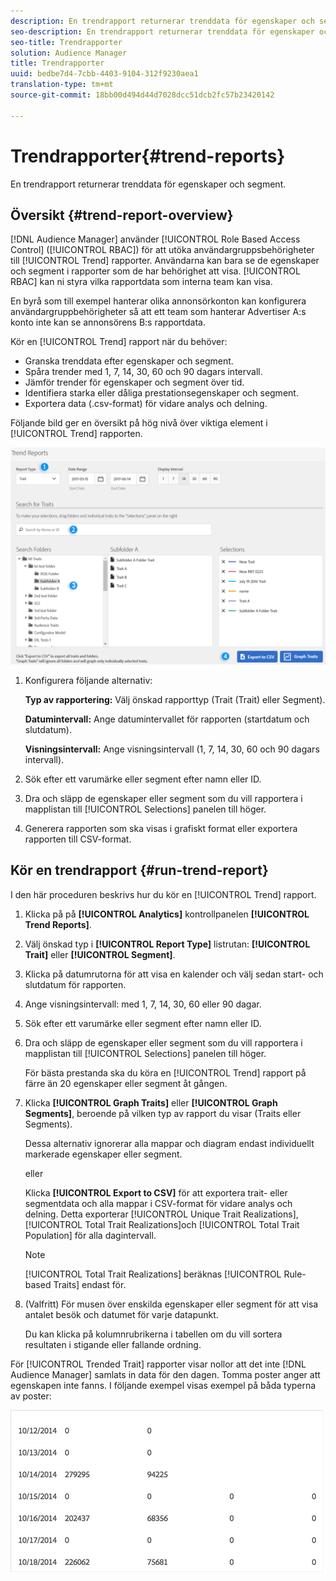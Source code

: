 ```yaml
---
description: En trendrapport returnerar trenddata för egenskaper och segment.
seo-description: En trendrapport returnerar trenddata för egenskaper och segment.
seo-title: Trendrapporter
solution: Audience Manager
title: Trendrapporter
uuid: bedbe7d4-7cbb-4403-9104-312f9230aea1
translation-type: tm+mt
source-git-commit: 18bb00d494d44d7028dcc51dcb2fc57b23420142

---
```



# Trendrapporter{#trend-reports}

En trendrapport returnerar trenddata för egenskaper och segment.

## Översikt {#trend-report-overview}

<!-- 

c_trend_reports.xml

 -->

[!DNL Audience Manager] använder [!UICONTROL Role Based Access Control] ([!UICONTROL RBAC]) för att utöka användargruppsbehörigheter till [!UICONTROL Trend] rapporter. Användarna kan bara se de egenskaper och segment i rapporter som de har behörighet att visa. [!UICONTROL RBAC] kan ni styra vilka rapportdata som interna team kan visa.

En byrå som till exempel hanterar olika annonsörkonton kan konfigurera användargruppbehörigheter så att ett team som hanterar Advertiser A:s konto inte kan se annonsörens B:s rapportdata.

Kör en [!UICONTROL Trend] rapport när du behöver:

* Granska trenddata efter egenskaper och segment.
* Spåra trender med 1, 7, 14, 30, 60 och 90 dagars intervall.
* Jämför trender för egenskaper och segment över tid.
* Identifiera starka eller dåliga prestationsegenskaper och segment.
* Exportera data (.csv-format) för vidare analys och delning.

Följande bild ger en översikt på hög nivå över viktiga element i [!UICONTROL Trend] rapporten.

![](assets/trend_reports.png)

1. Konfigurera följande alternativ:

   **Typ av rapportering:** Välj önskad rapporttyp (Trait (Trait) eller Segment).

   **Datumintervall:** Ange datumintervallet för rapporten (startdatum och slutdatum).

   **Visningsintervall:** Ange visningsintervall (1, 7, 14, 30, 60 och 90 dagars intervall).

2. Sök efter ett varumärke eller segment efter namn eller ID.
3. Dra och släpp de egenskaper eller segment som du vill rapportera i mapplistan till [!UICONTROL Selections] panelen till höger.
4. Generera rapporten som ska visas i grafiskt format eller exportera rapporten till CSV-format.

## Kör en trendrapport {#run-trend-report}

I den här proceduren beskrivs hur du kör en [!UICONTROL Trend] rapport.

<!-- 

t_working_with_trend_reports.xml

 -->

1. Klicka på på **[!UICONTROL Analytics]** kontrollpanelen **[!UICONTROL Trend Reports]**.
1. Välj önskad typ i **[!UICONTROL Report Type]** listrutan: **[!UICONTROL Trait]** eller **[!UICONTROL Segment]**.
1. Klicka på datumrutorna för att visa en kalender och välj sedan start- och slutdatum för rapporten.
1. Ange visningsintervall: med 1, 7, 14, 30, 60 eller 90 dagar.
1. Sök efter ett varumärke eller segment efter namn eller ID.
1. Dra och släpp de egenskaper eller segment som du vill rapportera i mapplistan till [!UICONTROL Selections] panelen till höger.

   För bästa prestanda ska du köra en [!UICONTROL Trend] rapport på färre än 20 egenskaper eller segment åt gången.
1. Klicka **[!UICONTROL Graph Traits]** eller **[!UICONTROL Graph Segments]**, beroende på vilken typ av rapport du visar (Traits eller Segments).

   Dessa alternativ ignorerar alla mappar och diagram endast individuellt markerade egenskaper eller segment.

   eller

   Klicka **[!UICONTROL Export to CSV]** för att exportera trait- eller segmentdata och alla mappar i CSV-format för vidare analys och delning. Detta exporterar [!UICONTROL Unique Trait Realizations], [!UICONTROL Total Trait Realizations]och [!UICONTROL Total Trait Population] för alla dagintervall.

   >[!NOTE]
   >
   >[!UICONTROL Total Trait Realizations] beräknas [!UICONTROL Rule-based Traits] endast för.

1. (Valfritt) För musen över enskilda egenskaper eller segment för att visa antalet besök och datumet för varje datapunkt.

   Du kan klicka på kolumnrubrikerna i tabellen om du vill sortera resultaten i stigande eller fallande ordning.

För [!UICONTROL Trended Trait] rapporter visar nollor att det inte [!DNL Audience Manager] samlats in data för den dagen. Tomma poster anger att egenskapen inte fanns. I följande exempel visas exempel på båda typerna av poster:

![](assets/trended_data.png)
